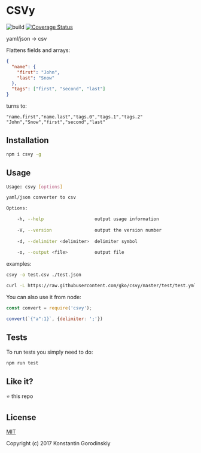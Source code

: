 # CSVy
![build](https://travis-ci.org/gko/csvy.svg?branch=master)
[![Coverage Status](https://coveralls.io/repos/github/gko/csvy/badge.svg?branch=master)](https://coveralls.io/github/gko/csvy?branch=master)

yaml/json → csv

Flattens fields and arrays:
```json
{
  "name": {
    "first": "John",
    "last": "Snow"
  },
  "tags": ["first", "second", "last"]
}
```

turns to:
```csv
"name.first","name.last","tags.0","tags.1","tags.2"
"John","Snow","first","second","last"
```

## Installation

```bash
npm i csvy -g
```

## Usage

```bash
Usage: csvy [options]

yaml/json converter to csv

Options:

    -h, --help                   output usage information
  
    -V, --version                output the version number
  
    -d, --delimiter <delimiter>  delimiter symbol
  
    -o, --output <file>          output file
```

examples:
```bash
csvy -o test.csv ./test.json
```

```bash
curl -L https://raw.githubusercontent.com/gko/csvy/master/test/test.yml | csvy
```

You can also use it from node:

```javascript
const convert = require('csvy');

convert(`{"a":1}`, {delimiter: ';'})
```
## Tests

To run tests you simply need to do:
```bash
npm run test
```

## Like it?

:star: this repo

## License

[MIT](http://opensource.org/licenses/MIT)

Copyright (c) 2017 Konstantin Gorodinskiy
